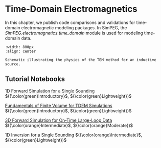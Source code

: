 Time-Domain Electromagnetics
============================

In this chapter, we publish code comparisons and validations for time-domain electromagnetic modeling packages.
In SimPEG, the *SimPEG.electromagnetics.time_domain* module is used for modeling time-domain data.

```{figure} ../assets/website_images/tem_physics.png
:width: 800px
:align: center

Schematic illustrating the physics of the TEM method for an inductive source.
```

## Tutorial Notebooks

[1D Forward Simulation for a Single Sounding](08-tdem/fwd_tdem_1d) $({\color{green}Introductory}$, ${\color{green}Lightweight})$
<br />

[Fundamentals of Finite Volume for TDEM Simulations](08-tdem/fwd_tdem_fundamentals) $({\color{green}Introductory}$, ${\color{green}Lightweight})$
<br />

[3D Forward Simulation for On-Time Large-Loop Data](08-tdem/fwd_utem_3d) $({\color{orange}Intermediate}$, ${\color{orange}Moderate})$
<br />

[1D Inversion for a Single Sounding](08-tdem/inv_tdem_1d) $({\color{orange}Intermediate}$, ${\color{green}Lightweight})$
<br />
